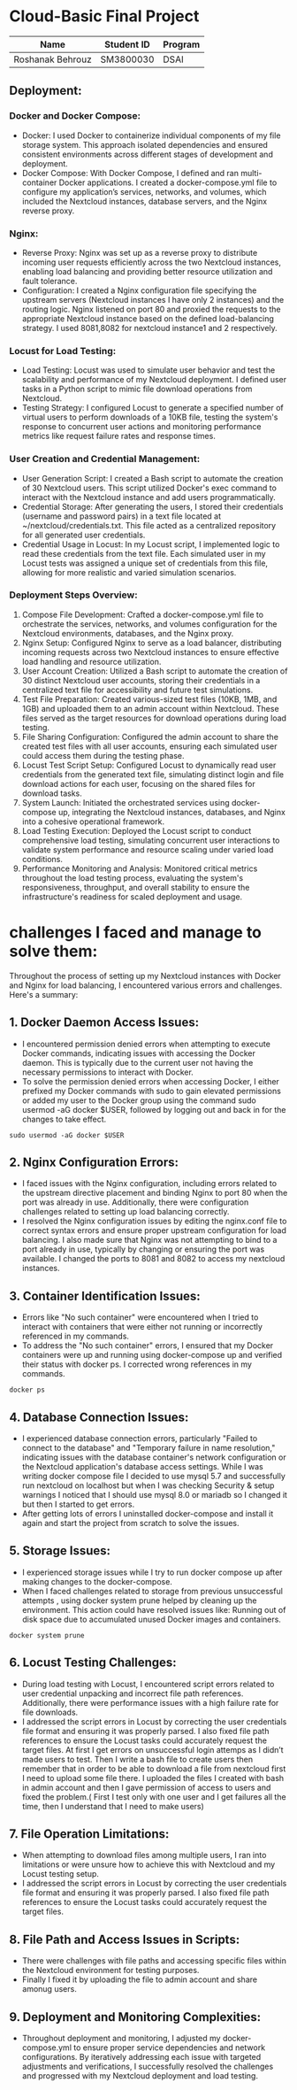 # Cloud-Basic Final Project

| Name | Student ID |Program|
| ------------- | ------------- | ------- |
| Roshanak Behrouz  | SM3800030 |  DSAI  |

## Deployment:

### Docker and Docker Compose:
-	Docker: I used Docker to containerize individual components of my file storage system. This approach isolated dependencies and ensured consistent environments across different stages of development and deployment.
-	Docker Compose: With Docker Compose, I defined and ran multi-container Docker applications. I created a docker-compose.yml file to configure my application’s services, networks, and volumes, which included the Nextcloud instances, database servers, and the Nginx reverse proxy.
### Nginx:
-	Reverse Proxy: Nginx was set up as a reverse proxy to distribute incoming user requests efficiently across the two Nextcloud instances, enabling load balancing and providing better resource utilization and fault tolerance.
-	Configuration: I created a Nginx configuration file specifying the upstream servers (Nextcloud instances I have only 2 instances) and the routing logic. Nginx listened on port 80 and proxied the requests to the appropriate Nextcloud instance based on the defined load-balancing strategy. I used 8081,8082 for nextcloud instance1 and 2 respectively.
### Locust for Load Testing:
-	Load Testing: Locust was used to simulate user behavior and test the scalability and performance of my Nextcloud deployment. I defined user tasks in a Python script to mimic file download operations from Nextcloud.
-	Testing Strategy: I configured Locust to generate a specified number of virtual users to perform downloads of a 10KB file, testing the system's response to concurrent user actions and monitoring performance metrics like request failure rates and response times.
### User Creation and Credential Management:
-	User Generation Script: I created a Bash script to automate the creation of 30 Nextcloud users. This script utilized Docker's exec command to interact with the Nextcloud instance and add users programmatically.
-	Credential Storage: After generating the users, I stored their credentials (username and password pairs) in a text file located at ~/nextcloud/credentials.txt. This file acted as a centralized repository for all generated user credentials.
-	Credential Usage in Locust: In my Locust script, I implemented logic to read these credentials from the text file. Each simulated user in my Locust tests was assigned a unique set of credentials from this file, allowing for more realistic and varied simulation scenarios.

### Deployment Steps Overview:
1. Compose File Development: Crafted a docker-compose.yml file to orchestrate the services, networks, and volumes configuration for the Nextcloud environments, databases, and the Nginx proxy.
2. Nginx Setup: Configured Nginx to serve as a load balancer, distributing incoming requests across two Nextcloud instances to ensure effective load handling and resource utilization.
3. User Account Creation: Utilized a Bash script to automate the creation of 30 distinct Nextcloud user accounts, storing their credentials in a centralized text file for accessibility and future test simulations.
4. Test File Preparation: Created various-sized test files (10KB, 1MB, and 1GB) and uploaded them to an admin account within Nextcloud. These files served as the target resources for download operations during load testing.
5. File Sharing Configuration: Configured the admin account to share the created test files with all user accounts, ensuring each simulated user could access them during the testing phase.
6. Locust Test Script Setup: Configured Locust to dynamically read user credentials from the generated text file, simulating distinct login and file download actions for each user, focusing on the shared files for download tasks.
7. System Launch: Initiated the orchestrated services using docker-compose up, integrating the Nextcloud instances, databases, and Nginx into a cohesive operational framework.
8. Load Testing Execution: Deployed the Locust script to conduct comprehensive load testing, simulating concurrent user interactions to validate system performance and resource scaling under varied load conditions.
9. Performance Monitoring and Analysis: Monitored critical metrics throughout the load testing process, evaluating the system's responsiveness, throughput, and overall stability to ensure the infrastructure's readiness for scaled deployment and usage.



# challenges I faced and  manage to solve them:
Throughout the process of setting up my Nextcloud instances with Docker and Nginx for load balancing, I encountered various errors and challenges. Here's a summary:
## 1.	Docker Daemon Access Issues:
-	I encountered permission denied errors when attempting to execute Docker commands, indicating issues with accessing the Docker daemon. This is typically due to the current user not having the necessary permissions to interact with Docker.
-	To solve the permission denied errors when accessing Docker, I either prefixed my Docker commands with sudo to gain elevated permissions or added my user to the Docker group using the command sudo usermod -aG docker $USER, followed by logging out and back in for the changes to take effect.
  
  ```sudo usermod -aG docker $USER```

## 2.	Nginx Configuration Errors:
-	I faced issues with the Nginx configuration, including errors related to the upstream directive placement and binding Nginx to port 80 when the port was already in use. Additionally, there were configuration challenges related to setting up load balancing correctly.
-	I resolved the Nginx configuration issues by editing the nginx.conf file to correct syntax errors and ensure proper upstream configuration for load balancing. I also made sure that Nginx was not attempting to bind to a port already in use, typically by changing or ensuring the port was available. I changed the ports to 8081 and 8082 to access my nextcloud instances.
## 3.	Container Identification Issues:
-	Errors like "No such container" were encountered when I tried to interact with containers that were either not running or incorrectly referenced in my commands.
-	To address the "No such container" errors, I ensured that my Docker containers were up and running using docker-compose up and verified their status with docker ps. I corrected  wrong references in my commands.

   ```docker ps```
   
## 4.	Database Connection Issues:
-	I experienced database connection errors, particularly "Failed to connect to the database" and "Temporary failure in name resolution," indicating issues with the database container's network configuration or the Nextcloud application's database access settings. While I was writing docker compose file I decided to use mysql 5.7 and successfully run nextcloud on localhost but when I was checking Security & setup warnings I noticed that I should use mysql 8.0 or mariadb so I changed it but then I started to get errors.
-	After getting lots of errors I uninstalled docker-compose and install it again and start the project from scratch to solve the issues.

## 5.	Storage Issues:
-	I experienced storage issues while I try to run docker compose up after making changes to the docker-compose.
-	When I faced challenges related to storage from previous unsuccessful attempts , using docker system prune helped by cleaning up the environment. This action could have resolved issues like: Running out of disk space due to accumulated unused Docker images and containers.

  ```docker system prune```
  
## 6.	Locust Testing Challenges:
-	During load testing with Locust, I encountered script errors related to user credential unpacking and incorrect file path references. Additionally, there were performance issues with a high failure rate for file downloads.
-	I addressed the script errors in Locust by correcting the user credentials file format and ensuring it was properly parsed. I also fixed file path references to ensure the Locust tasks could accurately request the target files. At first I get errors on unsuccessful login attemps as I didn’t made users to test. Then I write a bash file to create users then remember that in order to be able to download a file from nextcloud first I need to upload some file there. I uploaded the files I created with bash in admin account and then I gave permission of access to users and fixed the problem.( First I test only with one user and I get failures all the time, then I understand that I need to make users)
## 7.	File Operation Limitations:
-	When attempting to download files among multiple users, I ran into limitations or were unsure how to achieve this with Nextcloud and my Locust testing setup.
-	I addressed the script errors in Locust by correcting the user credentials file format and ensuring it was properly parsed. I also fixed file path references to ensure the Locust tasks could accurately request the target files.
## 8.	File Path and Access Issues in Scripts:
-	There were challenges with file paths and accessing specific files within the Nextcloud environment for testing purposes.
-	Finally I fixed it by uploading the file to admin account and share amonug users.
## 9.	Deployment and Monitoring Complexities:
-	Throughout deployment and monitoring, I adjusted my docker-compose.yml to ensure proper service dependencies and network configurations. By iteratively addressing each issue with targeted adjustments and verifications, I successfully resolved the challenges and progressed with my Nextcloud deployment and load testing.

